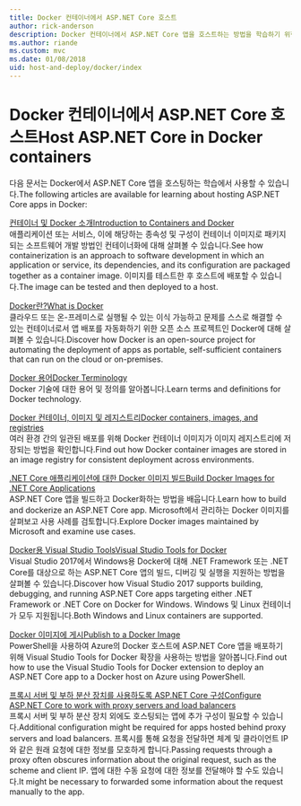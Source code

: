 ```yaml
---
title: Docker 컨테이너에서 ASP.NET Core 호스트
author: rick-anderson
description: Docker 컨테이너에서 ASP.NET Core 앱을 호스트하는 방법을 학습하기 위한 리소스 링크를 검색합니다.
ms.author: riande
ms.custom: mvc
ms.date: 01/08/2018
uid: host-and-deploy/docker/index
---
```

# <a name="host-aspnet-core-in-docker-containers"></a><span data-ttu-id="2dbd2-103">Docker 컨테이너에서 ASP.NET Core 호스트</span><span class="sxs-lookup"><span data-stu-id="2dbd2-103">Host ASP.NET Core in Docker containers</span></span>

<span data-ttu-id="2dbd2-104">다음 문서는 Docker에서 ASP.NET Core 앱을 호스팅하는 학습에서 사용할 수 있습니다.</span><span class="sxs-lookup"><span data-stu-id="2dbd2-104">The following articles are available for learning about hosting ASP.NET Core apps in Docker:</span></span>

[<span data-ttu-id="2dbd2-105">컨테이너 및 Docker 소개</span><span class="sxs-lookup"><span data-stu-id="2dbd2-105">Introduction to Containers and Docker</span></span>](/dotnet/standard/microservices-architecture/container-docker-introduction/index)  
<span data-ttu-id="2dbd2-106">애플리케이션 또는 서비스, 이에 해당하는 종속성 및 구성이 컨테이너 이미지로 패키지되는 소프트웨어 개발 방법인 컨테이너화에 대해 살펴볼 수 있습니다.</span><span class="sxs-lookup"><span data-stu-id="2dbd2-106">See how containerization is an approach to software development in which an application or service, its dependencies, and its configuration are packaged together as a container image.</span></span> <span data-ttu-id="2dbd2-107">이미지를 테스트한 후 호스트에 배포할 수 있습니다.</span><span class="sxs-lookup"><span data-stu-id="2dbd2-107">The image can be tested and then deployed to a host.</span></span>

[<span data-ttu-id="2dbd2-108">Docker란?</span><span class="sxs-lookup"><span data-stu-id="2dbd2-108">What is Docker</span></span>](/dotnet/standard/microservices-architecture/container-docker-introduction/docker-defined)  
<span data-ttu-id="2dbd2-109">클라우드 또는 온-프레미스로 실행될 수 있는 이식 가능하고 문제를 스스로 해결할 수 있는 컨테이너로서 앱 배포를 자동화하기 위한 오픈 소스 프로젝트인 Docker에 대해 살펴볼 수 있습니다.</span><span class="sxs-lookup"><span data-stu-id="2dbd2-109">Discover how Docker is an open-source project for automating the deployment of apps as portable, self-sufficient containers that can run on the cloud or on-premises.</span></span>

[<span data-ttu-id="2dbd2-110">Docker 용어</span><span class="sxs-lookup"><span data-stu-id="2dbd2-110">Docker Terminology</span></span>](/dotnet/standard/microservices-architecture/container-docker-introduction/docker-terminology)  
<span data-ttu-id="2dbd2-111">Docker 기술에 대한 용어 및 정의를 알아봅니다.</span><span class="sxs-lookup"><span data-stu-id="2dbd2-111">Learn terms and definitions for Docker technology.</span></span>

[<span data-ttu-id="2dbd2-112">Docker 컨테이너, 이미지 및 레지스트리</span><span class="sxs-lookup"><span data-stu-id="2dbd2-112">Docker containers, images, and registries</span></span>](/dotnet/standard/microservices-architecture/container-docker-introduction/docker-containers-images-registries)  
<span data-ttu-id="2dbd2-113">여러 환경 간의 일관된 배포를 위해 Docker 컨테이너 이미지가 이미지 레지스트리에 저장되는 방법을 확인합니다.</span><span class="sxs-lookup"><span data-stu-id="2dbd2-113">Find out how Docker container images are stored in an image registry for consistent deployment across environments.</span></span>

[<span data-ttu-id="2dbd2-114">.NET Core 애플리케이션에 대한 Docker 이미지 빌드</span><span class="sxs-lookup"><span data-stu-id="2dbd2-114">Build Docker Images for .NET Core Applications</span></span>](/dotnet/articles/core/docker/building-net-docker-images)  
<span data-ttu-id="2dbd2-115">ASP.NET Core 앱을 빌드하고 Docker화하는 방법을 배웁니다.</span><span class="sxs-lookup"><span data-stu-id="2dbd2-115">Learn how to build and dockerize an ASP.NET Core app.</span></span> <span data-ttu-id="2dbd2-116">Microsoft에서 관리하는 Docker 이미지를 살펴보고 사용 사례를 검토합니다.</span><span class="sxs-lookup"><span data-stu-id="2dbd2-116">Explore Docker images maintained by Microsoft and examine use cases.</span></span>

[<span data-ttu-id="2dbd2-117">Docker용 Visual Studio Tools</span><span class="sxs-lookup"><span data-stu-id="2dbd2-117">Visual Studio Tools for Docker</span></span>](xref:host-and-deploy/docker/visual-studio-tools-for-docker)  
<span data-ttu-id="2dbd2-118">Visual Studio 2017에서 Windows용 Docker에 대해 .NET Framework 또는 .NET Core를 대상으로 하는 ASP.NET Core 앱의 빌드, 디버깅 및 실행을 지원하는 방법을 살펴볼 수 있습니다.</span><span class="sxs-lookup"><span data-stu-id="2dbd2-118">Discover how Visual Studio 2017 supports building, debugging, and running ASP.NET Core apps targeting either .NET Framework or .NET Core on Docker for Windows.</span></span> <span data-ttu-id="2dbd2-119">Windows 및 Linux 컨테이너가 모두 지원됩니다.</span><span class="sxs-lookup"><span data-stu-id="2dbd2-119">Both Windows and Linux containers are supported.</span></span>

[<span data-ttu-id="2dbd2-120">Docker 이미지에 게시</span><span class="sxs-lookup"><span data-stu-id="2dbd2-120">Publish to a Docker Image</span></span>](/azure/vs-azure-tools-docker-hosting-web-apps-in-docker)  
<span data-ttu-id="2dbd2-121">PowerShell을 사용하여 Azure의 Docker 호스트에 ASP.NET Core 앱을 배포하기 위해 Visual Studio Tools for Docker 확장을 사용하는 방법을 알아봅니다.</span><span class="sxs-lookup"><span data-stu-id="2dbd2-121">Find out how to use the Visual Studio Tools for Docker extension to deploy an ASP.NET Core app to a Docker host on Azure using PowerShell.</span></span>

[<span data-ttu-id="2dbd2-122">프록시 서버 및 부하 분산 장치를 사용하도록 ASP.NET Core 구성</span><span class="sxs-lookup"><span data-stu-id="2dbd2-122">Configure ASP.NET Core to work with proxy servers and load balancers</span></span>](xref:host-and-deploy/proxy-load-balancer)  
<span data-ttu-id="2dbd2-123">프록시 서버 및 부하 분산 장치 외에도 호스팅되는 앱에 추가 구성이 필요할 수 있습니다.</span><span class="sxs-lookup"><span data-stu-id="2dbd2-123">Additional configuration might be required for apps hosted behind proxy servers and load balancers.</span></span> <span data-ttu-id="2dbd2-124">프록시를 통해 요청을 전달하면 체계 및 클라이언트 IP와 같은 원래 요청에 대한 정보를 모호하게 합니다.</span><span class="sxs-lookup"><span data-stu-id="2dbd2-124">Passing requests through a proxy often obscures information about the original request, such as the scheme and client IP.</span></span> <span data-ttu-id="2dbd2-125">앱에 대한 수동 요청에 대한 정보를 전달해야 할 수도 있습니다.</span><span class="sxs-lookup"><span data-stu-id="2dbd2-125">It might be necessary to forwarded some information about the request manually to the app.</span></span>
